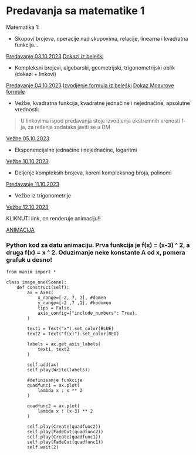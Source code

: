 # Predavanja sa matematike 1

Matematika 1: 
- Skupovi brojeva, operacije nad skupovima, relacije, linearna i kvadratna funkcija...

[Predavanje 03.10.2023](https://drive.google.com/file/d/14UsH3bBysQAlv6kSk7i8S985p8x5oelv/view?usp=sharing)
[Dokazi iz beleški](https://drive.google.com/file/d/1FewdEBt_4Ly2R-9biGWyqgeyG-1D03AI/view?usp=sharing)

- Kompleksni brojevi, algebarski, geometrijski, trigonometrijski oblik (dokazi + linkovi)

[Predavanje 04.10.2023](https://drive.google.com/file/d/1u3ivMbaKPpEGyHOWy-zSIf8ETCOpkgWr/view?usp=sharing)
[Izvodjenje formula iz beleški](https://youtu.be/X7EiTLoyaqk)
[Dokaz Moavrove formule](http://mathsathawthorn.pbworks.com/f/De+Moivre%27s+Theorem+and+my+favourite+piece+of+maths.pdf)

- Vežbe, kvadratna funkcija, kvadratne jednačine i nejednačine, apsolutne vrednosti:
> U linkovima ispod predavanja stoje izvodjenja ekstremnih vrenosti f-ja, za rešenja zadataka javiti se u DM

[Vežbe 05.10.2023](https://drive.google.com/file/d/1eEONHCBsqQQ7j3Kbu5hlkIjvsfnSczOT/view?usp=sharing)

- Eksponencijalne jednačine i nejednačine, logaritmi

[Vežbe 10.10.2023](https://drive.google.com/file/d/1ostvISTJ_Or0rHqe02AW3-yG8hcrWUOk/view?usp=sharing)

- Deljenje kompleksih brojeva, koreni kompleksnog broja, polinomi

[Predavanje 11.10.2023](https://drive.google.com/file/d/1oPGEKwi3swQr0uM4w29YDsfMLUqkyMWT/view?usp=sharing)

- Vežbe iz trigonometrije

[Vežbe 12.10.2023](https://drive.google.com/file/d/1ChhndZarEJbCqXRdbEMXt6dCVINrge6G/view?usp=sharing)

KLIKNUTI link, on renderuje animaciju!!

[ANIMACIJA](https://github.com/swagineering/swagineering.github.io/assets/142833312/ddfc3191-57a7-4675-9921-f63ecef36bc4)

### Python kod za datu animaciju. Prva funkcija je f(x) = (x-3) ^ 2, a druga f(x) = x ^ 2. Oduzimanje neke konstante A od x, pomera grafuk u desno!

```
from manim import *

class image_one(Scene):
    def construct(self):
        ax = Axes(
            x_range=[-2, 7, 1], #domen
            y_range=[-2 ,7 ,1], #kodomen
            tips = False,
            axis_config={"include_numbers": True},
        )

        text1 = Text("x").set_color(BLUE)
        text2 = Text("f(x)").set_color(RED)

        labels = ax.get_axis_labels(
            text1, text2
        )

        self.add(ax)
        self.play(Write(labels))

        #definisanje funkcije
        quadfunc1 = ax.plot(
            lambda x : x ** 2
        )

        quadfunc2 = ax.plot(
            lambda x : (x-3) ** 2
        )
        
        self.play(Create(quadfunc2))
        self.play(FadeOut(quadfunc2))
        self.play(Create(quadfunc1))
        self.play(FadeOut(quadfunc1))
        self.wait(2)
```


